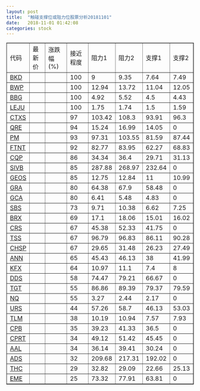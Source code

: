 ```yaml
---
layout: post
title:  "触碰支撑位或阻力位股票分析20181101"
date:   2018-11-01 01:42:08
categories: stock
---
```

<script type="text/javascript">
var stockList = []
stockList.push('gb_bkd');
stockList.push('gb_bwp');
stockList.push('gb_bbg');
stockList.push('gb_leju');
stockList.push('gb_ctxs');
stockList.push('gb_qre');
stockList.push('gb_pm');
stockList.push('gb_ftnt');
stockList.push('gb_cqp');
stockList.push('gb_sivb');
stockList.push('gb_geos');
stockList.push('gb_gra');
stockList.push('gb_gca');
stockList.push('gb_sbs');
stockList.push('gb_brx');
stockList.push('gb_crs');
stockList.push('gb_tss');
stockList.push('gb_chsp');
stockList.push('gb_ann');
stockList.push('gb_kfx');
stockList.push('gb_dds');
stockList.push('gb_tgt');
stockList.push('gb_nq');
stockList.push('gb_urs');
stockList.push('gb_tlm');
stockList.push('gb_cpb');
stockList.push('gb_cprt');
stockList.push('gb_aal');
stockList.push('gb_ads');
stockList.push('gb_thc');
stockList.push('gb_eme');
</script>
<table border="1">
 <tr>
 <td>代码</td>
 <td>最新价</td>
 <td>涨跌幅(%)</td>
 <td>接近程度</td>
 <td>阻力1</td>
 <td>阻力2</td>
 <td>支撑1</td>
 <td>支撑2</td>
</tr>
  <tr id="bkd" class="red">
  <td><a href="http://stock.finance.sina.com.cn/usstock/quotes/BKD.html" target="_blank">BKD</a></td><td></td><td></td><td>100</td><td>9</td><td>9.35</td><td>7.64</td><td>7.49</td></tr>
  <tr id="bwp" class="green">
  <td><a href="http://stock.finance.sina.com.cn/usstock/quotes/BWP.html" target="_blank">BWP</a></td><td></td><td></td><td>100</td><td>12.94</td><td>13.72</td><td>11.04</td><td>12.05</td></tr>
  <tr id="bbg" class="red">
  <td><a href="http://stock.finance.sina.com.cn/usstock/quotes/BBG.html" target="_blank">BBG</a></td><td></td><td></td><td>100</td><td>4.92</td><td>5.52</td><td>4.5</td><td>4.43</td></tr>
  <tr id="leju" class="green">
  <td><a href="http://stock.finance.sina.com.cn/usstock/quotes/LEJU.html" target="_blank">LEJU</a></td><td></td><td></td><td>100</td><td>1.75</td><td>1.74</td><td>1.5</td><td>1.59</td></tr>
  <tr id="ctxs" class="red">
  <td><a href="http://stock.finance.sina.com.cn/usstock/quotes/CTXS.html" target="_blank">CTXS</a></td><td></td><td></td><td>97</td><td>103.42</td><td>108.3</td><td>93.91</td><td>96.3</td></tr>
  <tr id="qre" class="red">
  <td><a href="http://stock.finance.sina.com.cn/usstock/quotes/QRE.html" target="_blank">QRE</a></td><td></td><td></td><td>94</td><td>15.24</td><td>16.99</td><td>14.05</td><td>0</td></tr>
  <tr id="pm" class="green">
  <td><a href="http://stock.finance.sina.com.cn/usstock/quotes/PM.html" target="_blank">PM</a></td><td></td><td></td><td>93</td><td>97.31</td><td>103.55</td><td>81.59</td><td>87.44</td></tr>
  <tr id="ftnt" class="red">
  <td><a href="http://stock.finance.sina.com.cn/usstock/quotes/FTNT.html" target="_blank">FTNT</a></td><td></td><td></td><td>92</td><td>82.77</td><td>83.95</td><td>62.27</td><td>68.83</td></tr>
  <tr id="cqp" class="red">
  <td><a href="http://stock.finance.sina.com.cn/usstock/quotes/CQP.html" target="_blank">CQP</a></td><td></td><td></td><td>86</td><td>34.34</td><td>36.4</td><td>29.71</td><td>31.13</td></tr>
  <tr id="sivb" class="green">
  <td><a href="http://stock.finance.sina.com.cn/usstock/quotes/SIVB.html" target="_blank">SIVB</a></td><td></td><td></td><td>85</td><td>287.88</td><td>268.97</td><td>232.64</td><td>0</td></tr>
  <tr id="geos" class="red">
  <td><a href="http://stock.finance.sina.com.cn/usstock/quotes/GEOS.html" target="_blank">GEOS</a></td><td></td><td></td><td>85</td><td>12.75</td><td>12.84</td><td>11</td><td>10.99</td></tr>
  <tr id="gra" class="green">
  <td><a href="http://stock.finance.sina.com.cn/usstock/quotes/GRA.html" target="_blank">GRA</a></td><td></td><td></td><td>80</td><td>64.38</td><td>67.9</td><td>58.48</td><td>0</td></tr>
  <tr id="gca" class="green">
  <td><a href="http://stock.finance.sina.com.cn/usstock/quotes/GCA.html" target="_blank">GCA</a></td><td></td><td></td><td>80</td><td>6.41</td><td>5.48</td><td>4.83</td><td>0</td></tr>
  <tr id="sbs" class="green">
  <td><a href="http://stock.finance.sina.com.cn/usstock/quotes/SBS.html" target="_blank">SBS</a></td><td></td><td></td><td>73</td><td>9.71</td><td>10.38</td><td>6.62</td><td>7.25</td></tr>
  <tr id="brx" class="green">
  <td><a href="http://stock.finance.sina.com.cn/usstock/quotes/BRX.html" target="_blank">BRX</a></td><td></td><td></td><td>69</td><td>17.1</td><td>18.06</td><td>15.01</td><td>16.02</td></tr>
  <tr id="crs" class="green">
  <td><a href="http://stock.finance.sina.com.cn/usstock/quotes/CRS.html" target="_blank">CRS</a></td><td></td><td></td><td>67</td><td>45.38</td><td>52.33</td><td>41.75</td><td>0</td></tr>
  <tr id="tss" class="green">
  <td><a href="http://stock.finance.sina.com.cn/usstock/quotes/TSS.html" target="_blank">TSS</a></td><td></td><td></td><td>67</td><td>96.79</td><td>96.83</td><td>86.11</td><td>90.28</td></tr>
  <tr id="chsp" class="red">
  <td><a href="http://stock.finance.sina.com.cn/usstock/quotes/CHSP.html" target="_blank">CHSP</a></td><td></td><td></td><td>67</td><td>29.65</td><td>31.48</td><td>26.23</td><td>27.49</td></tr>
  <tr id="ann" class="red">
  <td><a href="http://stock.finance.sina.com.cn/usstock/quotes/ANN.html" target="_blank">ANN</a></td><td></td><td></td><td>65</td><td>45.43</td><td>46.13</td><td>38</td><td>41.99</td></tr>
  <tr id="kfx" class="green">
  <td><a href="http://stock.finance.sina.com.cn/usstock/quotes/KFX.html" target="_blank">KFX</a></td><td></td><td></td><td>64</td><td>10.97</td><td>11.1</td><td>7.4</td><td>8</td></tr>
  <tr id="dds" class="red">
  <td><a href="http://stock.finance.sina.com.cn/usstock/quotes/DDS.html" target="_blank">DDS</a></td><td></td><td></td><td>58</td><td>74.47</td><td>79.21</td><td>66.67</td><td>0</td></tr>
  <tr id="tgt" class="red">
  <td><a href="http://stock.finance.sina.com.cn/usstock/quotes/TGT.html" target="_blank">TGT</a></td><td></td><td></td><td>55</td><td>86.86</td><td>89.39</td><td>79.37</td><td>79.59</td></tr>
  <tr id="nq" class="green">
  <td><a href="http://stock.finance.sina.com.cn/usstock/quotes/NQ.html" target="_blank">NQ</a></td><td></td><td></td><td>55</td><td>3.27</td><td>2.44</td><td>2.17</td><td>0</td></tr>
  <tr id="urs" class="green">
  <td><a href="http://stock.finance.sina.com.cn/usstock/quotes/URS.html" target="_blank">URS</a></td><td></td><td></td><td>44</td><td>57.26</td><td>58.7</td><td>46.13</td><td>53.03</td></tr>
  <tr id="tlm" class="green">
  <td><a href="http://stock.finance.sina.com.cn/usstock/quotes/TLM.html" target="_blank">TLM</a></td><td></td><td></td><td>38</td><td>10.19</td><td>10.94</td><td>7.57</td><td>7.93</td></tr>
  <tr id="cpb" class="green">
  <td><a href="http://stock.finance.sina.com.cn/usstock/quotes/CPB.html" target="_blank">CPB</a></td><td></td><td></td><td>35</td><td>39.23</td><td>41.33</td><td>36.5</td><td>0</td></tr>
  <tr id="cprt" class="red">
  <td><a href="http://stock.finance.sina.com.cn/usstock/quotes/CPRT.html" target="_blank">CPRT</a></td><td></td><td></td><td>34</td><td>49.12</td><td>51.42</td><td>45.45</td><td>0</td></tr>
  <tr id="aal" class="red">
  <td><a href="http://stock.finance.sina.com.cn/usstock/quotes/AAL.html" target="_blank">AAL</a></td><td></td><td></td><td>34</td><td>36.14</td><td>39.41</td><td>30.24</td><td>0</td></tr>
  <tr id="ads" class="red">
  <td><a href="http://stock.finance.sina.com.cn/usstock/quotes/ADS.html" target="_blank">ADS</a></td><td></td><td></td><td>32</td><td>209.68</td><td>217.31</td><td>192.02</td><td>0</td></tr>
  <tr id="thc" class="green">
  <td><a href="http://stock.finance.sina.com.cn/usstock/quotes/THC.html" target="_blank">THC</a></td><td></td><td></td><td>29</td><td>32.82</td><td>29.09</td><td>22.66</td><td>25.13</td></tr>
  <tr id="eme" class="red">
  <td><a href="http://stock.finance.sina.com.cn/usstock/quotes/EME.html" target="_blank">EME</a></td><td></td><td></td><td>25</td><td>73.32</td><td>77.91</td><td>63.81</td><td>0</td></tr>
</table>
